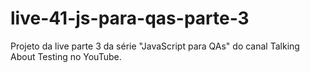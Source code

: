 # live-41-js-para-qas-parte-3
Projeto da live parte 3 da série "JavaScript para QAs" do canal Talking About Testing no YouTube.
